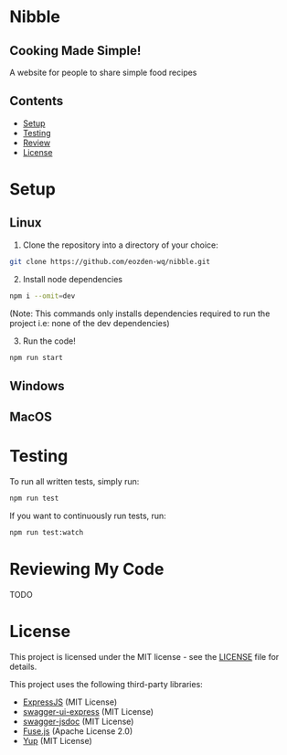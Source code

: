 # Nibble

## Cooking Made Simple!

A website for people to share simple food recipes

## Contents

- [Setup](#setup)
- [Testing](#testing)
- [Review](#reviewing-my-code)
- [License](#license)

# Setup

## Linux

1. Clone the repository into a directory of your choice:

```bash
git clone https://github.com/eozden-wq/nibble.git
```

2. Install node dependencies

```bash
npm i --omit=dev
```
(Note: This commands only installs dependencies required to run the project i.e: none of the dev dependencies) 

3. Run the code!

```bash
npm run start
```

## Windows

## MacOS

# Testing

To run all written tests, simply run:

```bash
npm run test
```

If you want to continuously run tests, run:

```bash
npm run test:watch
```

# Reviewing My Code

TODO

# License

This project is licensed under the MIT license - see the [LICENSE](LICENSE) file for details.

This project uses the following third-party libraries:

- [ExpressJS](https://github.com/expressjs/express/blob/master/LICENSE) (MIT License)
- [swagger-ui-express](https://github.com/scottie1984/swagger-ui-express/blob/master/LICENSE) (MIT License)
- [swagger-jsdoc](https://github.com/Surnet/swagger-jsdoc/blob/master/LICENSE) (MIT License)
- [Fuse.js](https://github.com/krisk/Fuse/blob/main/LICENSE) (Apache License 2.0)
- [Yup](https://github.com/jquense/yup/blob/master/LICENSE.md) (MIT License)
